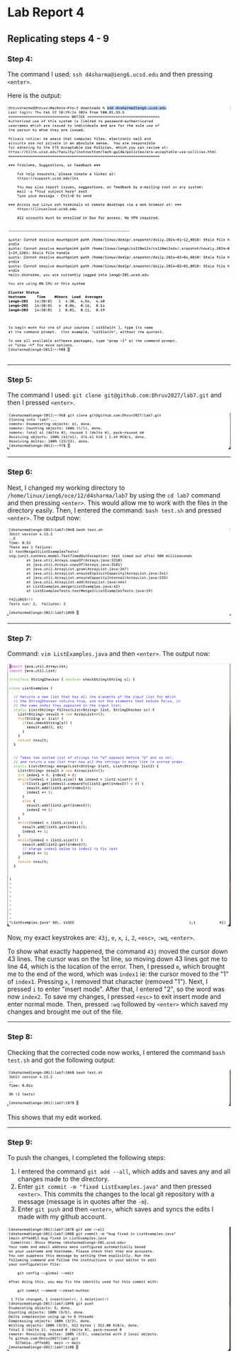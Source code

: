# Lab Report 4

## Replicating steps 4 - 9

### Step 4:
The command I used: `ssh d4sharma@ieng6.ucsd.edu` and then pressing `<enter>`.

Here is the output:

![Image](SS1.png)

***
### Step 5:
The command I used: `git clone git@github.com:Dhruv2027/lab7.git` and then I pressed `<enter>`.

![Image](SS2.png)

***
### Step 6:
Next, I changed my working directory to `/home/linux/ieng6/oce/12/d4sharma/lab7` by using the `cd lab7` command and then pressing `<enter>`. This would allow me to work with the files in the directory easily. Then, I entered the command: `bash test.sh` and pressed `<enter>`. The output now:

![Image](SS3.png)

***
### Step 7:
Command: `vim ListExamples.java` and then `<enter>`. The output now: 

![Image](SS4.png)

Now, my exact keystrokes are: `43j`, `e`, `x`, `i`, `2`, `<esc>`, `:wq`, `<enter>`.

To show what exactly happened, the command `43j` moved the cursor down 43 lines. The cursor was on the 1st line, so moving down 43 lines got me to line 44, which is the location of the error. Then, I pressed `e`, which brought me to the end of the word, which was `index1` ie: the cursor moved to the "1" of `index1`. Pressing `x`, I removed that character (removed "1"). Next, I pressed `i` to enter "insert mode". After that, I entered "2", so the word was now `index2`. To save my changes, I pressed `<esc>` to exit insert mode and enter normal mode. Then, pressed `:wq` followed by `<enter>` which saved my changes and brought me out of the file.
***

### Step 8:
Checking that the corrected code now works, I entered the command `bash test.sh` and got the following output: 

![Image](SS5.png)

This shows that my edit worked.

***

### Step 9:
To push the changes, I completed the following steps:
1. I entered the command `git add --all`, which adds and saves any and all changes made to the directory.
2. Enter `git commit -m "fixed ListExamples.java"` and then pressed `<enter>`. This commits the changes to the local git repository with a message (message is in quotes after the `-m`).
3. Enter `git push` and then `<enter>`, which saves and syncs the edits I made with my github account.

![Image](SS6.png)

